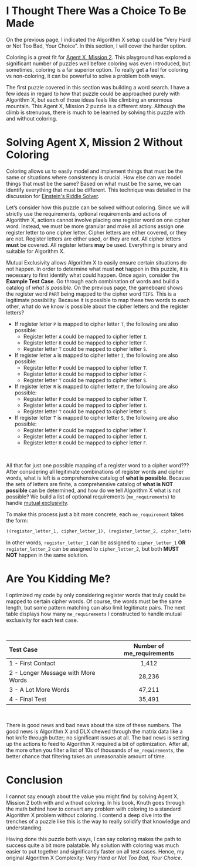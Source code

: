 # I Thought There Was a Choice To Be Made

On the previous page, I indicated the Algorithm X setup could be “Very Hard or Not Too Bad, Your Choice”. In this section, I will cover the harder option.

Coloring is a great fit for [Agent X, Mission 2](https://www.codingame.com/training/medium/agent-x-mission-2mysterious-cryptogram). This playground has explored a significant number of puzzles well before coloring was even introduced, but sometimes, coloring is a far superior option. To really get a feel for coloring vs non-coloring, it can be powerful to solve a problem both ways.

The first puzzle covered in this section was building a word search. I have a few ideas in regard to how that puzzle could be approached purely with Algorithm X, but each of those ideas feels like climbing an enormous mountain. This Agent X, Mission 2 puzzle is a different story. Although the climb is strenuous, there is much to be learned by solving this puzzle with and without coloring.

# Solving Agent X, Mission 2 Without Coloring

Coloring allows us to easily model and implement things that must be the same or situations where consistency is crucial. How else can we model things that must be the same? Based on what must be the same, we can identify everything that must be different. This technique was detailed in the discussion for [Einstein's Riddle Solver](einsteins-riddle-solver).

Let’s consider how this puzzle can be solved without coloring. Since we will strictly use the requirements, optional requirements and actions of Algorithm X, actions cannot involve placing one register word on one cipher word. Instead, we must be more granular and make all actions assign one register letter to one cipher letter. Cipher letters are either covered, or they are not. Register letters are either used, or they are not. All cipher letters __must__ be covered. All register letters __may__ be used. Everything is binary and suitable for Algorithm X.

Mutual Exclusivity allows Algorithm X to easily ensure certain situations do not happen. In order to determine what must __not__ happen in this puzzle, it is necessary to first identify what could happen. Once again, consider the __Example Test Case__. Go through each combination of words and build a catalog of _what is possible_. On the previous page, the gameboard shows the register word `PART` being mapped to the cipher word `TIFS`. This is a legitimate possibility. Because it is possible to map these two words to each other, what do we know is possible about the cipher letters and the register letters?

* If register letter `P` is mapped to cipher letter `T`, the following are also possible:
  * Register letter `A` could be mapped to cipher letter `I`.
  * Register letter `R` could be mapped to cipher letter `F`.
  * Register letter `T` could be mapped to cipher letter `S`.
* If register letter `A` is mapped to cipher letter `I`, the following are also possible:
  * Register letter `P` could be mapped to cipher letter `T`.
  * Register letter `R` could be mapped to cipher letter `F`.
  * Register letter `T` could be mapped to cipher letter `S`.
* If register letter `R` is mapped to cipher letter `F`, the following are also possible:
  * Register letter `P` could be mapped to cipher letter `T`.
  * Register letter `A` could be mapped to cipher letter `I`.
  * Register letter `T` could be mapped to cipher letter `S`.
* If register letter `T` is mapped to cipher letter `S`, the following are also possible:
  * Register letter `P` could be mapped to cipher letter `T`.
  * Register letter `A` could be mapped to cipher letter `I`.
  * Register letter `R` could be mapped to cipher letter `F`.

<BR>

All that for just one possible mapping of a register word to a cipher word??? After considering all legitimate combinations of register words and cipher words, what is left is a comprehensive catalog of __what is possible__. Because the sets of letters are finite, a comprehensive catalog of __what is NOT possible__ can be determined, and how do we tell Algorithm X what is not possible? We build a list of optional requirements (`me_requirements`) to handle [mutual exclusivity](mutual-exclusivity).

To make this process just a bit more concrete, each `me_requirement` takes the form:

```python
((register_letter_1, cipher_letter_1), (register_letter_2, cipher_letter_2))
```

In other words, `register_letter_1` can be assigned to `cipher_letter_1` __OR__ `register_letter_2` can be assigned to `cipher_letter_2`, but both __MUST NOT__ happen in the same solution.

# Are You Kidding Me?

I optimized my code by only considering register words that truly could be mapped to certain cipher words. Of course, the words must be the same length, but some pattern matching can also limit legitimate pairs. The next table displays how many `me_requirements` I constructed to handle mutual exclusivity for each test case.

<BR>

| Test Case | Number of me_requirements |
|:----|:---------------------:|
| 1 - First Contact | 1,412 |
| 2 - Longer Message with More Words | 28,236 |
| 3 - A Lot More Words | 47,211 |
| 4 - Final Test | 35,491 |

<BR>

There is good news and bad news about the size of these numbers. The good news is Algorithm X and DLX chewed through the matrix data like a hot knife through butter; no significant issues at all. The bad news is setting up the actions to feed to Algorithm X required a bit of optimization. After all, the more often you filter a list of 10s of thousands of `me_requirements`, the better chance that filtering takes an unreasonable amount of time.

# Conclusion

I cannot say enough about the value you might find by solving Agent X, Mission 2 both with and without coloring. In his book, Knuth goes through the math behind how to convert any problem with coloring to a standard Algorithm X problem without coloring. I contend a deep dive into the trenches of a puzzle like this is the way to really solidify that knowledge and understanding.

Having done this puzzle both ways, I can say coloring makes the path to success quite a bit more palatable. My solution with coloring was much easier to put together and significantly faster on all test cases. Hence, my original Algorithm X Complexity: _Very Hard or Not Too Bad, Your Choice_.

